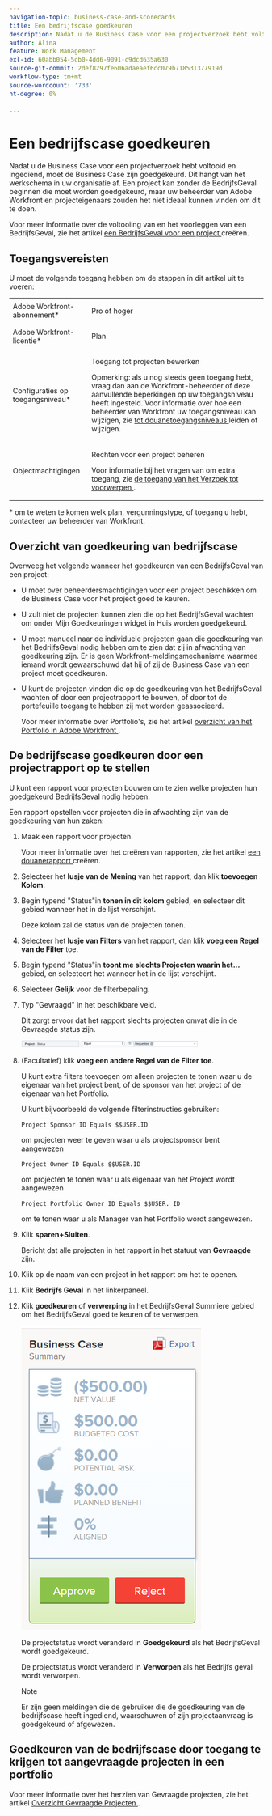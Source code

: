 ```yaml
---
navigation-topic: business-case-and-scorecards
title: Een bedrijfscase goedkeuren
description: Nadat u de Business Case voor een projectverzoek hebt voltooid en ingediend, moet de Business Case zijn goedgekeurd. Dit hangt van het werkschema in uw organisatie af. Een project kan zonder de BedrijfsGeval beginnen die moet worden goedgekeurd, maar uw beheerder van Adobe Workfront en projecteigenaars zouden het niet ideaal kunnen vinden om dit te doen.
author: Alina
feature: Work Management
exl-id: 60abb054-5cb0-4dd6-9091-c9dcd635a630
source-git-commit: 2def8297fe606adaeaef6cc079b718531377919d
workflow-type: tm+mt
source-wordcount: '733'
ht-degree: 0%

---
```


# Een bedrijfscase goedkeuren

Nadat u de Business Case voor een projectverzoek hebt voltooid en ingediend, moet de Business Case zijn goedgekeurd. Dit hangt van het werkschema in uw organisatie af. Een project kan zonder de BedrijfsGeval beginnen die moet worden goedgekeurd, maar uw beheerder van Adobe Workfront en projecteigenaars zouden het niet ideaal kunnen vinden om dit te doen.

Voor meer informatie over de voltooiing van en het voorleggen van een BedrijfsGeval, zie het artikel [ een BedrijfsGeval voor een project ](../../../manage-work/projects/define-a-business-case/create-business-case.md) creëren.

## Toegangsvereisten

U moet de volgende toegang hebben om de stappen in dit artikel uit te voeren:

<table style="table-layout:auto"> 
 <col> 
 <col> 
 <tbody> 
  <tr> 
   <td role="rowheader">Adobe Workfront-abonnement*</td> 
   <td> <p>Pro of hoger</p> </td> 
  </tr> 
  <tr> 
   <td role="rowheader">Adobe Workfront-licentie*</td> 
   <td> <p>Plan </p> </td> 
  </tr> 
  <tr> 
   <td role="rowheader">Configuraties op toegangsniveau*</td> 
   <td> <p>Toegang tot projecten bewerken</p> <p>Opmerking: als u nog steeds geen toegang hebt, vraag dan aan de Workfront-beheerder of deze aanvullende beperkingen op uw toegangsniveau heeft ingesteld. Voor informatie over hoe een beheerder van Workfront uw toegangsniveau kan wijzigen, zie <a href="../../../administration-and-setup/add-users/configure-and-grant-access/create-modify-access-levels.md" class="MCXref xref"> tot douanetoegangsniveaus </a> leiden of wijzigen.</p> </td> 
  </tr> 
  <tr> 
   <td role="rowheader">Objectmachtigingen</td> 
   <td> <p>Rechten voor een project beheren</p> <p>Voor informatie bij het vragen van om extra toegang, zie <a href="../../../workfront-basics/grant-and-request-access-to-objects/request-access.md" class="MCXref xref"> de toegang van het Verzoek tot voorwerpen </a>.</p> </td> 
  </tr> 
 </tbody> 
</table>

&#42; om te weten te komen welk plan, vergunningstype, of toegang u hebt, contacteer uw beheerder van Workfront.

## Overzicht van goedkeuring van bedrijfscase

Overweeg het volgende wanneer het goedkeuren van een BedrijfsGeval van een project:

* U moet over beheerdersmachtigingen voor een project beschikken om de Business Case voor het project goed te keuren.
* U zult niet de projecten kunnen zien die op het BedrijfsGeval wachten om onder Mijn Goedkeuringen widget in Huis worden goedgekeurd.
* U moet manueel naar de individuele projecten gaan die goedkeuring van het BedrijfsGeval nodig hebben om te zien dat zij in afwachting van goedkeuring zijn. Er is geen Workfront-meldingsmechanisme waarmee iemand wordt gewaarschuwd dat hij of zij de Business Case van een project moet goedkeuren.
* U kunt de projecten vinden die op de goedkeuring van het BedrijfsGeval wachten of door een projectrapport te bouwen, of door tot de portefeuille toegang te hebben zij met worden geassocieerd.

  Voor meer informatie over Portfolio&#39;s, zie het artikel [ overzicht van het Portfolio in Adobe Workfront ](../../../manage-work/portfolios/portfolios-overview/portfolio-overview.md).

## De bedrijfscase goedkeuren door een projectrapport op te stellen

U kunt een rapport voor projecten bouwen om te zien welke projecten hun goedgekeurd BedrijfsGeval nodig hebben.

Een rapport opstellen voor projecten die in afwachting zijn van de goedkeuring van hun zaken:

1. Maak een rapport voor projecten.

   Voor meer informatie over het creëren van rapporten, zie het artikel [ een douanerapport ](../../../reports-and-dashboards/reports/creating-and-managing-reports/create-custom-report.md) creëren.

1. Selecteer het **lusje van de Mening** van het rapport, dan klik **toevoegen Kolom**.

1. Begin typend &quot;Status&quot;in **tonen in dit kolom** gebied, en selecteer dit gebied wanneer het in de lijst verschijnt.

   Deze kolom zal de status van de projecten tonen.

1. Selecteer het **lusje van Filters** van het rapport, dan klik **voeg een Regel van de Filter** toe.

1. Begin typend &quot;Status&quot;in **toont me slechts Projecten waarin het...** gebied, en selecteert het wanneer het in de lijst verschijnt.
1. Selecteer **Gelijk** voor de filterbepaling.
1. Typ &quot;Gevraagd&quot; in het beschikbare veld.

   Dit zorgt ervoor dat het rapport slechts projecten omvat die in de Gevraagde status zijn.

   ![ requested_projects_filter.png ](assets/requested-projects-filter-350x14.png)

1. (Facultatief) klik **voeg een andere Regel van de Filter toe**.

   U kunt extra filters toevoegen om alleen projecten te tonen waar u de eigenaar van het project bent, of de sponsor van het project of de eigenaar van het Portfolio.

   U kunt bijvoorbeeld de volgende filterinstructies gebruiken:

   ```
   Project Sponsor ID Equals $$USER.ID
   ```

   om projecten weer te geven waar u als projectsponsor bent aangewezen

   ```
   Project Owner ID Equals $$USER.ID
   ```

   om projecten te tonen waar u als eigenaar van het Project wordt aangewezen

   ```
   Project Portfolio Owner ID Equals $$USER. ID
   ```

   om te tonen waar u als Manager van het Portfolio wordt aangewezen.

1. Klik **sparen+Sluiten**.

   Bericht dat alle projecten in het rapport in het statuut van **Gevraagde** zijn.

1. Klik op de naam van een project in het rapport om het te openen.
1. Klik **Bedrijfs Geval** in het linkerpaneel.
1. Klik **goedkeuren** of **verwerping** in het BedrijfsGeval Summiere gebied om het BedrijfsGeval goed te keuren of te verwerpen.

   ![](assets/business-case-summary-with-rp-information--1-.png)

   De projectstatus wordt veranderd in **Goedgekeurd** als het BedrijfsGeval wordt goedgekeurd.

   De projectstatus wordt veranderd in **Verworpen** als het Bedrijfs geval wordt verworpen.

   >[!NOTE]
   >
   >Er zijn geen meldingen die de gebruiker die de goedkeuring van de bedrijfscase heeft ingediend, waarschuwen of zijn projectaanvraag is goedgekeurd of afgewezen.

## Goedkeuren van de bedrijfscase door toegang te krijgen tot aangevraagde projecten in een portfolio

Voor meer informatie over het herzien van Gevraagde projecten, zie het artikel [ Overzicht Gevraagde Projecten ](../../../manage-work/portfolios/create-and-manage-portfolios/review-requested-projects.md).
